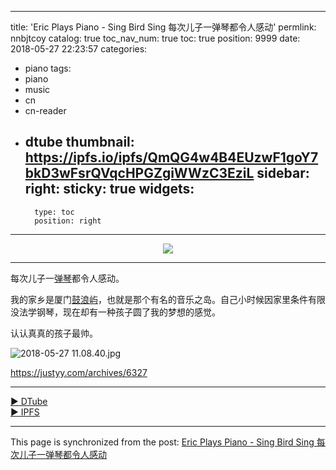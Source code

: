 
---
title: 'Eric Plays Piano - Sing Bird Sing  每次儿子一弹琴都令人感动'
permlink: nnbjtcoy
catalog: true
toc_nav_num: true
toc: true
position: 9999
date: 2018-05-27 22:23:57
categories:
- piano
tags:
- piano
- music
- cn
- cn-reader
- dtube
thumbnail: https://ipfs.io/ipfs/QmQG4w4B4EUzwF1goY7bkD3wFsrQVqcHPGZgiWWzC3EziL
sidebar:
    right:
        sticky: true
widgets:
    -
        type: toc
        position: right
---


<center><a href='https://d.tube/#!/v/justyy/nnbjtcoy'><img src='https://ipfs.io/ipfs/QmQG4w4B4EUzwF1goY7bkD3wFsrQVqcHPGZgiWWzC3EziL'></a></center><hr>

每次儿子一[弹琴](https://justyy.com/archives/5581)都令人感动。

我的家乡是厦门[鼓浪屿](https://justyy.com/archives/6018)，也就是那个有名的音乐之岛。自己小时候因家里条件有限没法学钢琴，现在却有一种孩子圆了我的梦想的感觉。

认认真真的孩子最帅。

![2018-05-27 11.08.40.jpg](https://cdn.steemitimages.com/DQmSnMitqnMGsr6NBcocMnZuGrHPS9aqKF9P3x2sZpk4htk/2018-05-27%2011.08.40.jpg)

https://justyy.com/archives/6327

<hr><a href='https://d.tube/#!/v/justyy/nnbjtcoy'> ▶️ DTube</a><br /><a href='https://ipfs.io/ipfs/QmZ5n6jibxitwWv5WvYJdvPj1VxA7qmSy3qVPkrXtGw1gn'> ▶️ IPFS</a>

- - -

This page is synchronized from the post: [Eric Plays Piano - Sing Bird Sing  每次儿子一弹琴都令人感动](https://steemit.com/@justyy/nnbjtcoy)
